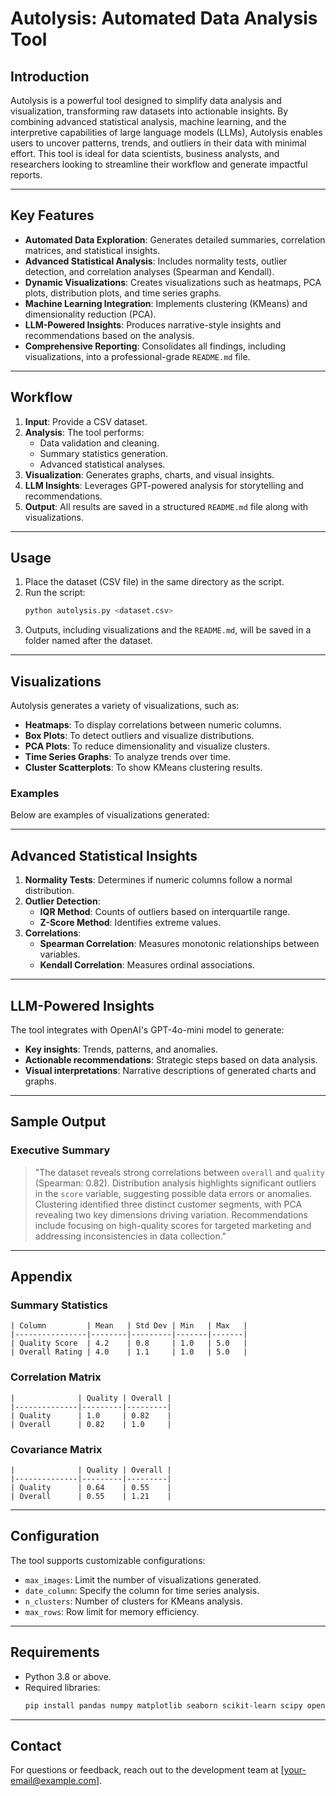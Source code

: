 
# Autolysis: Automated Data Analysis Tool

## Introduction

Autolysis is a powerful tool designed to simplify data analysis and visualization, transforming raw datasets into actionable insights. By combining advanced statistical analysis, machine learning, and the interpretive capabilities of large language models (LLMs), Autolysis enables users to uncover patterns, trends, and outliers in their data with minimal effort. This tool is ideal for data scientists, business analysts, and researchers looking to streamline their workflow and generate impactful reports.

---

## Key Features

- **Automated Data Exploration**: Generates detailed summaries, correlation matrices, and statistical insights.
- **Advanced Statistical Analysis**: Includes normality tests, outlier detection, and correlation analyses (Spearman and Kendall).
- **Dynamic Visualizations**: Creates visualizations such as heatmaps, PCA plots, distribution plots, and time series graphs.
- **Machine Learning Integration**: Implements clustering (KMeans) and dimensionality reduction (PCA).
- **LLM-Powered Insights**: Produces narrative-style insights and recommendations based on the analysis.
- **Comprehensive Reporting**: Consolidates all findings, including visualizations, into a professional-grade `README.md` file.

---

## Workflow

1. **Input**: Provide a CSV dataset.
2. **Analysis**: The tool performs:
   - Data validation and cleaning.
   - Summary statistics generation.
   - Advanced statistical analyses.
3. **Visualization**: Generates graphs, charts, and visual insights.
4. **LLM Insights**: Leverages GPT-powered analysis for storytelling and recommendations.
5. **Output**: All results are saved in a structured `README.md` file along with visualizations.

---

## Usage

1. Place the dataset (CSV file) in the same directory as the script.
2. Run the script:
   ```bash
   python autolysis.py <dataset.csv>
   ```
3. Outputs, including visualizations and the `README.md`, will be saved in a folder named after the dataset.

---

## Visualizations

Autolysis generates a variety of visualizations, such as:

- **Heatmaps**: To display correlations between numeric columns.
- **Box Plots**: To detect outliers and visualize distributions.
- **PCA Plots**: To reduce dimensionality and visualize clusters.
- **Time Series Graphs**: To analyze trends over time.
- **Cluster Scatterplots**: To show KMeans clustering results.

### Examples

Below are examples of visualizations generated:

&#x20;

---

## Advanced Statistical Insights

1. **Normality Tests**: Determines if numeric columns follow a normal distribution.
2. **Outlier Detection**:
   - **IQR Method**: Counts of outliers based on interquartile range.
   - **Z-Score Method**: Identifies extreme values.
3. **Correlations**:
   - **Spearman Correlation**: Measures monotonic relationships between variables.
   - **Kendall Correlation**: Measures ordinal associations.

---

## LLM-Powered Insights

The tool integrates with OpenAI's GPT-4o-mini model to generate:

- **Key insights**: Trends, patterns, and anomalies.
- **Actionable recommendations**: Strategic steps based on data analysis.
- **Visual interpretations**: Narrative descriptions of generated charts and graphs.

---

## Sample Output

### **Executive Summary**

> "The dataset reveals strong correlations between `overall` and `quality` (Spearman: 0.82). Distribution analysis highlights significant outliers in the `score` variable, suggesting possible data errors or anomalies. Clustering identified three distinct customer segments, with PCA revealing two key dimensions driving variation. Recommendations include focusing on high-quality scores for targeted marketing and addressing inconsistencies in data collection."

---

## Appendix

### **Summary Statistics**

```plaintext
| Column         | Mean   | Std Dev | Min   | Max   |
|----------------|--------|---------|-------|-------|
| Quality Score  | 4.2    | 0.8     | 1.0   | 5.0   |
| Overall Rating | 4.0    | 1.1     | 1.0   | 5.0   |
```

### **Correlation Matrix**

```plaintext
|              | Quality | Overall |
|--------------|---------|---------|
| Quality      | 1.0     | 0.82    |
| Overall      | 0.82    | 1.0     |
```

### **Covariance Matrix**

```plaintext
|              | Quality | Overall |
|--------------|---------|---------|
| Quality      | 0.64    | 0.55    |
| Overall      | 0.55    | 1.21    |
```

---

## Configuration

The tool supports customizable configurations:

- `max_images`: Limit the number of visualizations generated.
- `date_column`: Specify the column for time series analysis.
- `n_clusters`: Number of clusters for KMeans analysis.
- `max_rows`: Row limit for memory efficiency.

---

## Requirements

- Python 3.8 or above.
- Required libraries:
  ```bash
  pip install pandas numpy matplotlib seaborn scikit-learn scipy openai pillow
  ```

---

## Contact

For questions or feedback, reach out to the development team at [[your-email@example.com](mailto\:your-email@example.com)].
